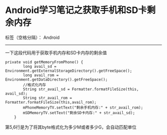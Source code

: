 ﻿# Android学习笔记之获取手机和SD卡剩余内存

标签（空格分隔）： Android

---
一下这段代码用于获取手机内存和SD卡内存的剩余值
```
private void getMemoryFromPhone() {
		long avail_sd = Environment.getExternalStorageDirectory().getFreeSpace();
		long avail_rom = Environment.getDataDirectory().getFreeSpace();
		//格式化内存
		String str_avail_sd = Formatter.formatFileSize(this, avail_sd);
		String str_avail_rom = Formatter.formatFileSize(this,avail_rom);
		mPhoneMemoryTV.setText("剩余手机内存:" + str_avail_rom);
		mSDMemoryTV.setText("剩余SD卡内存:" + str_avail_sd);
	}
```

第5,6行是为了将其byte格式化为多少M或者多少G，会自动匹配单位




